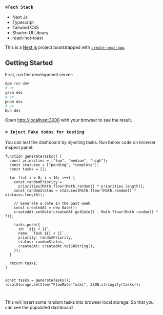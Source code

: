### `❄Tech Stack `

<ul>
<li>Next Js</li>
<li>Typescript</li>
<li>Tailwind CSS</li>
<li>Shadcn UI Library</li>
<li>react-hot-toast</li>
</ul>

This is a [Next.js](https://nextjs.org) project bootstrapped with [`create-next-app`](https://nextjs.org/docs/app/api-reference/cli/create-next-app).

## Getting Started

First, run the development server:

```bash
npm run dev
# or
yarn dev
# or
pnpm dev
# or
bun dev
```

Open [http://localhost:3000](http://localhost:3000) with your browser to see the result.

### `❄ Inject Fake todos for testing`

You can test the dashboard by injecting tasks. Run below code on browser inspect panel:

```
function generateTasks() {
  const priorities = ["low", "medium", "high"];
  const statuses = ["pending", "complete"];
  const tasks = [];

  for (let i = 0; i < 16; i++) {
    const randomPriority =
      priorities[Math.floor(Math.random() * priorities.length)];
    const randomStatus = statuses[Math.floor(Math.random() * statuses.length)];

    // Generate a date in the past week
    const createdAt = new Date();
    createdAt.setDate(createdAt.getDate() - Math.floor(Math.random() * 7));

    tasks.push({
      id: `${i + 1}`,
      name: `Task ${i + 1}`,
      priority: randomPriority,
      status: randomStatus,
      createdAt: createdAt.toISOString(),
    });
  }

  return tasks;
}


const tasks = generateTasks();
localStorage.setItem("FlowMate-Tasks", JSON.stringify(tasks));



```

This will insert some random tasks into browser local storage. So that you can see the populated dashboard

